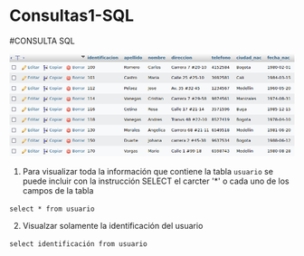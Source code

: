 # Consultas1-SQL

#CONSULTA SQL

![tabla usuario](img/captura.png "Tabla usuario")

1. Para visualizar toda la información que contiene la tabla `usuario` se puede incluir con la instrucción SELECT el carcter '*' o cada uno de los campos de la tabla 

`select * from usuario`

2. Visualzar solamente la identificación del usuario

`select identificación from usuario`